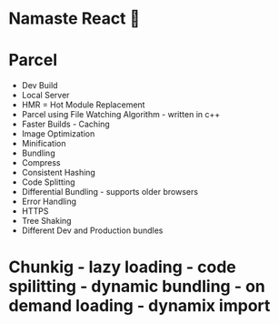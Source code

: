 # Namaste React 🚀

# Parcel

- Dev Build
- Local Server
- HMR = Hot Module Replacement
- Parcel using File Watching Algorithm - written in c++
- Faster Builds - Caching
- Image Optimization
- Minification
- Bundling
- Compress
- Consistent Hashing
- Code Splitting
- Differential Bundling - supports older browsers
- Error Handling
- HTTPS
- Tree Shaking
- Different Dev and Production bundles

# Chunkig - lazy loading - code spilitting - dynamic bundling - on demand loading - dynamix import
